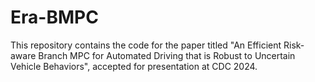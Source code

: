 # Era-BMPC
This repository contains the code for the paper titled "An Efficient Risk-aware Branch MPC for Automated Driving that is
Robust to Uncertain Vehicle Behaviors", accepted for presentation at CDC 2024.

